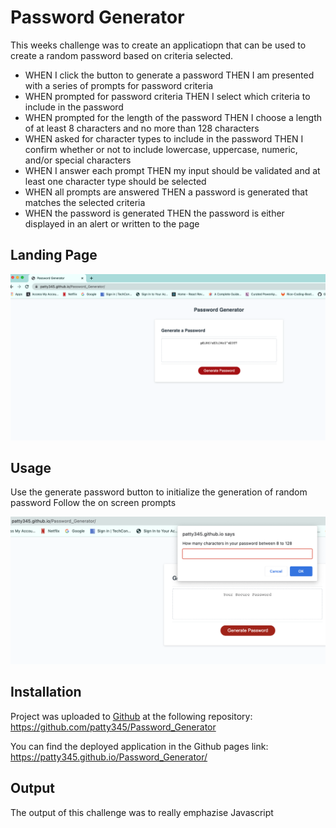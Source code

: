 # Password Generator

This weeks challenge was to create an applicatiopn that can be used to create a random password based on criteria
selected.

- WHEN I click the button to generate a password
  THEN I am presented with a series of prompts for password criteria
- WHEN prompted for password criteria
  THEN I select which criteria to include in the password
- WHEN prompted for the length of the password
  THEN I choose a length of at least 8 characters and no more than 128 characters
- WHEN asked for character types to include in the password
  THEN I confirm whether or not to include lowercase, uppercase, numeric, and/or special characters
- WHEN I answer each prompt
  THEN my input should be validated and at least one character type should be selected
- WHEN all prompts are answered
  THEN a password is generated that matches the selected criteria
- WHEN the password is generated
  THEN the password is either displayed in an alert or written to the page

## Landing Page

![Landing Page](./Develop/images/landingpage.png)

## Usage

Use the generate password button to initialize the generation of random password
Follow the on screen prompts

![Usage](./Develop/images/screenprompts.png)

## Installation

Project was uploaded to [Github](https://github.com/) at the following repository: https://github.com/patty345/Password_Generator

You can find the deployed application in the Github pages link: https://patty345.github.io/Password_Generator/

## Output

The output of this challenge was to really emphazise Javascript
